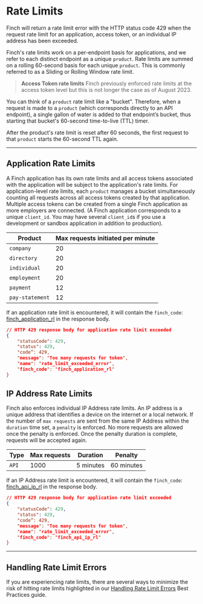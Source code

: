 # Rate Limits

Finch will return a rate limit error with the HTTP status code 429 when the request rate limit for an application, access token, or an individual IP address has been exceeded.

Finch's rate limits work on a per-endpoint basis for applications, and we refer to each distinct endpoint as a unique `product`. Rate limits are summed on a rolling 60-second basis for each unique `product`. This is commonly referred to as a Sliding or Rolling Window rate limit.

<!-- theme: info -->
> **Access Token rate limits** Finch previously enforced rate limits at the access token level but this is not longer the case as of August 2023.

You can think of a `product` rate limit like a "bucket". Therefore, when a request is made to a `product` (which corresponds directly to an API endpoint), a single gallon of water is added to that endpoint’s bucket, thus starting that bucket's 60-second time-to-live (TTL) timer.

After the product's rate limit is reset after 60 seconds, the first request to that `product` starts the 60-second TTL again.

***

## Application Rate Limits

A Finch application has its own rate limits and all access tokens associated with the application will be subject to the application's rate limits. For application-level rate limits, each `product` manages a bucket simultaneously counting all requests across all access tokens created by that application. Multiple access tokens can be created from a single Finch application as more employers are connected. (A Finch application corresponds to a unique `client_id`. You may have several `client_id`s if you use a development or sandbox application in addition to production).

Product | Max requests initiated per minute
-------|-------------
`company` | 20
`directory` | 20
`individual` | 20
`employment` | 20
`payment` | 12
`pay-statement` | 12

If an application rate limit is encountered, it will contain the `finch_code`: [finch_application_rl](/docs/Development-Guides/Errors/Error-Types.md#error-types-1) in the response body.

```json
// HTTP 429 response body for application rate limit exceeded
{
    "statusCode": 429,
    "status": 429,
    "code”: 429,
    "message": "Too many requests for token",
    "name": "rate_limit_exceeded_error",
    "finch_code": "finch_application_rl"
}
```

## IP Address Rate Limits

Finch also enforces individual IP Address rate limits. An IP address is a unique address that identifies a device on the internet or a local network. If the number of `max requests` are sent from the same IP Address within the `duration` time set, a `penalty` is enforced. No more requests are allowed once the penalty is enforced. Once the penalty duration is complete, requests will be accepted again.

Type | Max requests | Duration | Penalty
-------|-------------|-------|-------------
`API` | 1000 | 5 minutes | 60 minutes

If an IP Address rate limit is encountered, it will contain the `finch_code`: [finch_api_ip_rl](/docs/Development-Guides/Errors/Error-Types.md#error-types-1) in the response body.

```json
// HTTP 429 response body for application rate limit exceeded
{
    "statusCode": 429,
    "status": 429,
    "code”: 429,
    "message": "Too many requests for token",
    "name": "rate_limit_exceeded_error",
    "finch_code": "finch_api_ip_rl"
}
```

***

## Handling Rate Limit Errors

If you are experiencing rate limits, there are several ways to minimize the risk of hitting rate limits highlighted in our [Handling Rate Limit Errors](/docs/Best-Practices/Handling-Rate-Limit-Errors.md) Best Practices guide.

